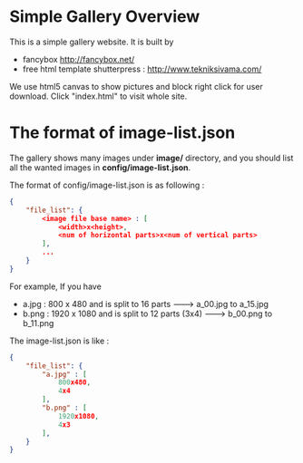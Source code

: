 Simple Gallery Overview
=======================

This is a simple gallery website. It is built by
  * fancybox  http://fancybox.net/
  * free html template shutterpress : http://www.tekniksivama.com/

We use html5 canvas to show pictures and block right click for user download.
Click "index.html" to visit whole site.

The format of image-list.json
=============================

The gallery shows many images under **image/** directory, and you should list all the wanted images in **config/image-list.json**.

The format of config/image-list.json is as following :  
```json
{
    "file_list": {
        <image file base name> : [
            <width>x<height>,
            <num of horizontal parts>x<num of vertical parts>
        ],
        ...
    }
}
```

For example, If you have 
* a.jpg : 800 x 480 and is split to 16 parts ---> a_00.jpg to a_15.jpg
* b.png : 1920 x 1080 and is split to 12 parts (3x4) ---> b_00.png to b_11.png

The image-list.json is like :

```json
{
    "file_list": {
        "a.jpg" : [
            800x480,
            4x4
        ],
        "b.png" : [
            1920x1080,
            4x3
        ],
    }
}
```

